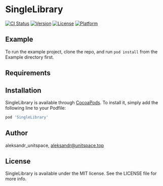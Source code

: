 # SingleLibrary

[![CI Status](https://img.shields.io/travis/aleksandr_unitspace/SingleLibrary.svg?style=flat)](https://travis-ci.org/aleksandr_unitspace/SingleLibrary)
[![Version](https://img.shields.io/cocoapods/v/SingleLibrary.svg?style=flat)](https://cocoapods.org/pods/SingleLibrary)
[![License](https://img.shields.io/cocoapods/l/SingleLibrary.svg?style=flat)](https://cocoapods.org/pods/SingleLibrary)
[![Platform](https://img.shields.io/cocoapods/p/SingleLibrary.svg?style=flat)](https://cocoapods.org/pods/SingleLibrary)

## Example

To run the example project, clone the repo, and run `pod install` from the Example directory first.

## Requirements

## Installation

SingleLibrary is available through [CocoaPods](https://cocoapods.org). To install
it, simply add the following line to your Podfile:

```ruby
pod 'SingleLibrary'
```

## Author

aleksandr_unitspace, aleksandr@unitspace.top

## License

SingleLibrary is available under the MIT license. See the LICENSE file for more info.
